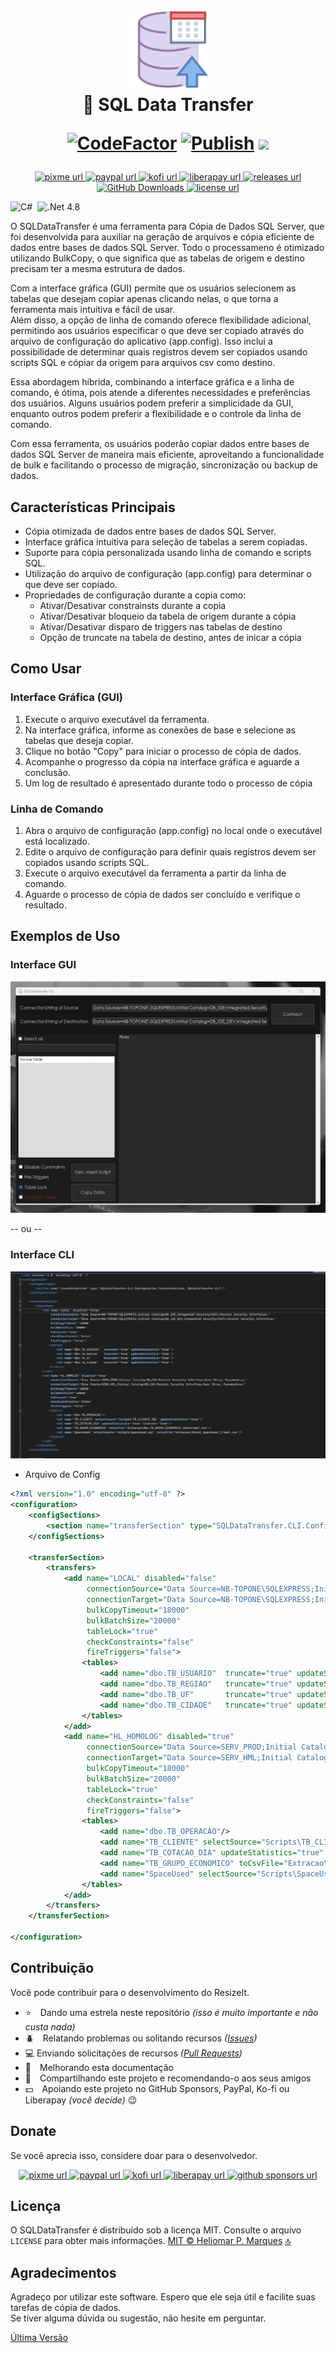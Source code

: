 <div id="top" align="center" style="text-align:center;">
<h1>
  <img src="icon.png" width="128" />
  <br>🎲 SQL Data Transfer

  [![CodeFactor](https://www.codefactor.io/repository/github/heliomarpm/sqldatatransfer/badge)](https://www.codefactor.io/repository/github/heliomarpm/sqldatatransfer)
  [![Publish](https://github.com/heliomarpm/SQLDataTransfer/actions/workflows/publish.yml/badge.svg)](https://github.com/heliomarpm/SQLDataTransfer)
  <a href="https://navto.me/heliomarpm" target="_blank"><img src="https://navto.me/assets/navigatetome-brand.png" width="32"/></a>
</h1>

<p>
  <!-- PixMe -->
  <a href="https://www.pixme.bio/heliomarpm" target="_blank" rel="noopener noreferrer">
    <img alt="pixme url" src="https://img.shields.io/badge/donate%20on-pixme-1C1E26?style=for-the-badge&labelColor=1C1E26&color=28f4f4"/>
  </a>
  <!-- PayPal -->
  <a href="https://bit.ly/paypal-support-heliomarpm" target="_blank" rel="noopener noreferrer">
    <img alt="paypal url" src="https://img.shields.io/badge/paypal-1C1E26?style=for-the-badge&labelColor=1C1E26&color=0475fe"/>
  </a>
  <!-- Ko-fi -->
  <a href="https://ko-fi.com/heliomarpm" target="_blank" rel="noopener noreferrer">
    <img alt="kofi url" src="https://img.shields.io/badge/kofi-1C1E26?style=for-the-badge&labelColor=1C1E26&color=ff5f5f"/>
  </a>
  <!-- LiberaPay -->  
  <a href="https://liberapay.com/heliomarpm" target="_blank" rel="noopener noreferrer">
     <img alt="liberapay url" src="https://img.shields.io/badge/liberapay-1C1E26?style=for-the-badge&labelColor=1C1E26&color=f6c915"/>
  </a>
  <!-- Version -->
  <a href="https://github.com/heliomarpm/SQLDataTransfer/releases" target="_blank" rel="noopener noreferrer">
     <img alt="releases url" src="https://img.shields.io/github/v/release/heliomarpm/SQLDataTransfer?style=for-the-badge&labelColor=1C1E26&color=2ea043"/>
  </a>
  <!-- Downloads -->
  <a href="https://github.com/heliomarpm/SQLDataTransfer/releases" target="_blank" rel="noopener noreferrer">
    <img alt="GitHub Downloads" src="https://img.shields.io/github/downloads/heliomarpm/SQLDataTransfer/total?style=for-the-badge&labelColor=1C1E26&color=2ea043">
  </a>
  <!-- Issues -->
  <!-- <a href="https://github.com/heliomarpm/SQLDataTransfer/issues?q=is%3Aissue+is%3Aopen+sort%3Aupdated-desc" target="_blank">
    <img alt="GitHub issues" src="https://img.shields.io/github/issues/heliomarpm/SQLDataTransfer?style=for-the-badge&labelColor=1C1E26">
  </a> -->
  <!-- License -->
  <a href="https://github.com/heliomarpm/SQLDataTransfer/blob/master/LICENSE" target="_blank" rel="noopener noreferrer">
    <img alt="license url" src="https://img.shields.io/badge/license%20-MIT-1C1E26?style=for-the-badge&labelColor=1C1E26&color=61ffca"/>
  </a>
</p>
</div>

  ![C#](https://img.shields.io/badge/c%23-%23239120.svg?style=for-the-badge&logo=c-sharp&logoColor=white)
  &nbsp;![.Net 4.8](https://img.shields.io/badge/4.8-5C2D91?style=for-the-badge&logo=.net&logoColor=white)
  
O SQLDataTransfer é uma ferramenta para Cópia de Dados SQL Server, que foi desenvolvida para auxiliar na geração de arquivos e cópia eficiente de dados entre bases de dados SQL Server.
Todo o processameno é otimizado utilizando BulkCopy, o que significa que as tabelas de origem e destino precisam ter a mesma estrutura de dados.

Com a interface gráfica (GUI) permite que os usuários selecionem as tabelas que desejam copiar apenas clicando nelas, o que torna a ferramenta mais intuitiva e fácil de usar. \
Além disso, a opção de linha de comando oferece flexibilidade adicional, permitindo aos usuários especificar o que deve ser copiado através do arquivo de configuração do aplicativo (app.config). Isso inclui a possibilidade de determinar quais registros devem ser copiados usando scripts SQL e cópiar da origem para arquivos csv como destino.

Essa abordagem híbrida, combinando a interface gráfica e a linha de comando, é ótima, pois atende a diferentes necessidades e preferências dos usuários. Alguns usuários podem preferir a simplicidade da GUI, enquanto outros podem preferir a flexibilidade e o controle da linha de comando.

Com essa ferramenta, os usuários poderão copiar dados entre bases de dados SQL Server de maneira mais eficiente, aproveitando a funcionalidade de bulk e facilitando o processo de migração, sincronização ou backup de dados.

## Características Principais

* Cópia otimizada de dados entre bases de dados SQL Server.
* Interface gráfica intuitiva para seleção de tabelas a serem copiadas.
* Suporte para cópia personalizada usando linha de comando e scripts SQL.
* Utilização do arquivo de configuração (app.config) para determinar o que deve ser copiado.
* Propriedades de configuração durante a copia como:
  * Ativar/Desativar constrainsts durante a copia
  * Ativar/Desativar bloqueio da tabela de origem durante a cópia
  * Ativar/Desativar disparo de triggers nas tabelas de destino
  * Opção de truncate na tabela de destino, antes de inicar a cópia


## Como Usar

### Interface Gráfica (GUI)
1. Execute o arquivo executável da ferramenta.
2. Na interface gráfica, informe as conexões de base e selecione as tabelas que deseja copiar.
3. Clique no botão "Copy" para iniciar o processo de cópia de dados.
4. Acompanhe o progresso da cópia na interface gráfica e aguarde a conclusão.
5. Um log de resultado é apresentado durante todo o processo de cópia

### Linha de Comando
1. Abra o arquivo de configuração (app.config) no local onde o executável está localizado.
1. Edite o arquivo de configuração para definir quais registros devem ser copiados usando scripts SQL.
1. Execute o arquivo executável da ferramenta a partir da linha de comando.
1. Aguarde o processo de cópia de dados ser concluído e verifique o resultado.

## Exemplos de Uso

### Interface GUI

<img src="SQLDataTransfer_GUI.gif" alt="Interface GUI" />

-- ou --

### Interface CLI

<img src="SQLDataTransfer_CLI.gif" alt="Interface CI" />

* Arquivo de Config
```xml
<?xml version="1.0" encoding="utf-8" ?>
<configuration>
	<configSections>
		<section name="transferSection" type="SQLDataTransfer.CLI.Configuration.TransferSection, SQLDataTransfer.CLI"/>
	</configSections>

	<transferSection>
		<transfers>
			<add name="LOCAL" disabled="false"
				 connectionSource="Data Source=NB-TOPONE\SQLEXPRESS;Initial Catalog=DB_IDE;Integrated Security=SSPI;Persist Security Info=False;"
				 connectionTarget="Data Source=NB-TOPONE\SQLEXPRESS;Initial Catalog=DB_IDE_DEV;Integrated Security=SSPI;Persist Security Info=False;"
				 bulkCopyTimeout="18000"
				 bulkBatchSize="20000"
				 tableLock="true"
				 checkConstraints="false"
				 fireTriggers="false">
				<tables>
					<add name="dbo.TB_USUARIO"	truncate="true" updateStatistics="true"/>
					<add name="dbo.TB_REGIAO"	truncate="true" updateStatistics="true"/>
					<add name="dbo.TB_UF"		truncate="true" updateStatistics="true"/>
					<add name="dbo.TB_CIDADE"	truncate="true" updateStatistics="true"/>
				</tables>
			</add>
			<add name="HL_HOMOLOG" disabled="true"
				 connectionSource="Data Source=SERV_PROD;Initial Catalog=DB_CAS;Persist Security Info=True;User ID=sa; Password=sa;"
				 connectionTarget="Data Source=SERV_HML;Initial Catalog=DB_CAS;Persist Security Info=True;User ID=sa; Password=sa;"
				 bulkCopyTimeout="18000"
				 bulkBatchSize="20000"
				 tableLock="true"
				 checkConstraints="false"
				 fireTriggers="false">
				<tables>
					<add name="dbo.TB_OPERACAO"/>
					<add name="TB_CLIENTE" selectSource="Scripts\TB_CLIENTE.SQL" updateStatistics="true"/>
					<add name="TB_COTACAO_DIA" updateStatistics="true" truncate="true"/>
					<add name="TB_GRUPO_ECONOMICO" toCsvFile="Extracao\dbo.TB_GRUPO_ECONOMICO_{DateTime}.csv"/>
					<add name="SpaceUsed" selectSource="Scripts\SpaceUsed.sql" toCsvFile="Extracao\{Date}_SpaceUsed_{Time}.csv"/>
				</tables>
			</add>
		</transfers>
	</transferSection>

</configuration>
```

## Contribuição 

Você pode contribuir para o desenvolvimento do ResizeIt.

- :star: Dando uma estrela neste repositório _(isso é muito importante e não custa nada)_
- :beetle: Relatando problemas ou solitando recursos _([Issues](https://github.com/heliomarpm/SQLDataTransfer/issues))_
- :computer: Enviando solicitações de recursos _([Pull Requests](https://github.com/heliomarpm/SQLDataTransfer/pulls))_
- :page_facing_up: Melhorando esta documentação
- :rotating_light: Compartilhando este projeto e recomendando-o aos seus amigos
- :dollar: Apoiando este projeto no GitHub Sponsors, PayPal, Ko-fi ou Liberapay _(você decide)_ 😉

<!--
Obrigado, a todas as pessoas que já contribuiram com esse projeto

<a href="https://github.com/heliomarpm/SQLDataTransfer/graphs/contributors" target="_blank">
  <img src="https://contrib.rocks/image?repo=heliomarpm/SQLDataTransfer" />
</a>

###### Made with [contrib.rocks](https://contrib.rocks).
-->


## Donate

Se você aprecia isso, considere doar para o desenvolvedor.

<p align="center">
  <!-- PixMe -->
  <a href="https://www.pixme.bio/heliomarpm" target="_blank" rel="noopener noreferrer">
    <img alt="pixme url" src="https://img.shields.io/badge/donate%20on-pixme-1C1E26?style=for-the-badge&labelColor=1C1E26&color=28f4f4"/>
  </a>
  <!-- PayPal -->
  <a href="https://bit.ly/paypal-support-heliomarpm" target="_blank" rel="noopener noreferrer">
    <img alt="paypal url" src="https://img.shields.io/badge/paypal-1C1E26?style=for-the-badge&labelColor=1C1E26&color=0475fe"/>
  </a>
  <!-- Ko-fi -->
  <a href="https://ko-fi.com/heliomarpm" target="_blank" rel="noopener noreferrer">
    <img alt="kofi url" src="https://img.shields.io/badge/kofi-1C1E26?style=for-the-badge&labelColor=1C1E26&color=ff5f5f"/>
  </a>
  <!-- LiberaPay -->  
  <a href="https://liberapay.com/heliomarpm" target="_blank" rel="noopener noreferrer">
     <img alt="liberapay url" src="https://img.shields.io/badge/liberapay-1C1E26?style=for-the-badge&labelColor=1C1E26&color=f6c915"/>
  </a>  
  <!-- GitHub Sponsors -->
  <a href="https://github.com/sponsors/heliomarpm" target="_blank" rel="noopener noreferrer">
    <img alt="github sponsors url" src="https://img.shields.io/badge/GitHub%20-Sponsor-1C1E26?style=for-the-badge&labelColor=1C1E26&color=db61a2"/>
  </a>
</p>


## Licença

O SQLDataTransfer é distribuído sob a licença MIT. Consulte o arquivo `LICENSE` para obter mais informações.
[MIT © Heliomar P. Marques](https://github.com/heliomarpm/SQLDataTransfer/blob/main/LICENSE) <a href="#top">🔝</a>


## Agradecimentos
Agradeço por utilizar este software. Espero que ele seja útil e facilite suas tarefas de cópia de dados. \
Se tiver alguma dúvida ou sugestão, não hesite em perguntar.

[Última Versão](https://github.com/heliomarpm/SQLDataTransfer/releases/latest)
